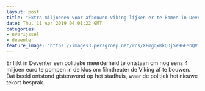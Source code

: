 ```yaml
---
layout: post
title: "Extra miljoenen voor afbouwen Viking lijken er te komen in Deventer"
date: Thu, 11 Apr 2019 04:01:22 GMT
categories: 
- overijssel 
- deventer 
feature_image: "https://images3.persgroep.net/rcs/XFmgqxKkQ3jSe9GFMbQVItSftqs/diocontent/143428772/_fitwidth/400/?appId=21791a8992982cd8da851550a453bd7f&quality=0.7"
---
```


Er lijkt in Deventer een politieke meerderheid te ontstaan om nog eens 4 miljoen euro te pompen in de klus om filmtheater de Viking af te bouwen. Dat beeld ontstond gisteravond op het stadhuis, waar de politiek het nieuwe tekort besprak.
